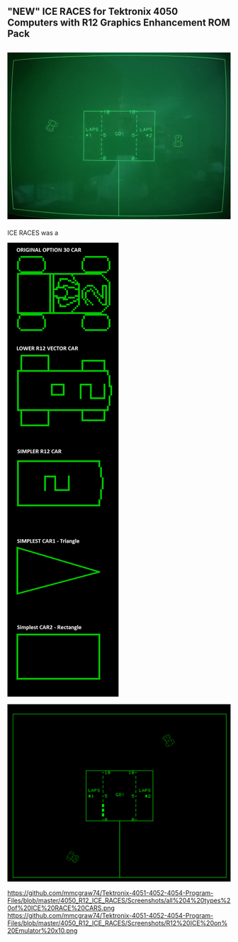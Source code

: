 "NEW" ICE RACES for Tektronix 4050 Computers with R12 Graphics Enhancement ROM Pack
------------------
![My 4054A running ICE RACES](./Screenshots/4054A%20ICE%20RACES%201.jpg)
--------------------
ICE RACES was a

![4 different cars](./Screenshots/all%204%20types%20of%20ICE%20RACE%20CARS.png)

![4051 Emulator running ICE RACES](./Screenshots/R12%20ICE%20on%20Emulator%20x10.png)



https://github.com/mmcgraw74/Tektronix-4051-4052-4054-Program-Files/blob/master/4050_R12_ICE_RACES/Screenshots/all%204%20types%20of%20ICE%20RACE%20CARS.png
https://github.com/mmcgraw74/Tektronix-4051-4052-4054-Program-Files/blob/master/4050_R12_ICE_RACES/Screenshots/R12%20ICE%20on%20Emulator%20x10.png
